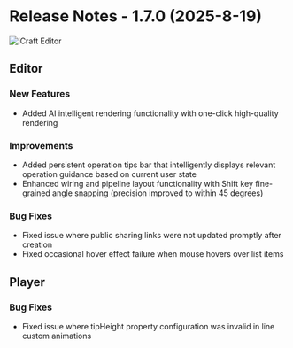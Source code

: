 # Release Notes - 1.7.0 (2025-8-19)

![iCraft Editor](https://raw.githubusercontent.com/gantFDT/icraft/main/public/images/banner.jpg)

## Editor
### New Features
- Added AI intelligent rendering functionality with one-click high-quality rendering

### Improvements
- Added persistent operation tips bar that intelligently displays relevant operation guidance based on current user state
- Enhanced wiring and pipeline layout functionality with Shift key fine-grained angle snapping (precision improved to within 45 degrees)

### Bug Fixes
- Fixed issue where public sharing links were not updated promptly after creation
- Fixed occasional hover effect failure when mouse hovers over list items
  
## Player
### Bug Fixes
- Fixed issue where tipHeight property configuration was invalid in line custom animations
